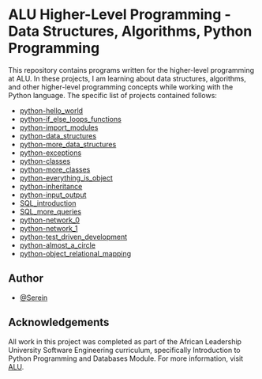 # ALU Higher-Level Programming - Data Structures, Algorithms, Python Programming

This repository contains programs written for the higher-level programming at ALU. In these projects, I am learning about data structures, algorithms, and other higher-level programming concepts while working with the Python language. The specific list of projects contained follows:

* [python-hello_world](https://github.com/supserrr/alu-higher_level_programming/tree/master/python-hello_world)
* [python-if_else_loops_functions](https://github.com/supserrr/alu-higher_level_programming/tree/master/python-if_else_loops_functions)
* [python-import_modules](https://github.com/supserrr/alu-higher_level_programming/tree/master/python-import_modules)
* [python-data_structures](https://github.com/supserrr/alu-higher_level_programming/tree/master/python-data_structures)
* [python-more_data_structures](https://github.com/supserrr/alu-higher_level_programming/tree/master/python-more_data_structures)
* [python-exceptions](https://github.com/supserrr/alu-higher_level_programming/tree/master/python-exceptions)
* [python-classes](https://github.com/supserrr/alu-higher_level_programming/tree/master/python-classes)
* [python-more_classes](https://github.com/supserrr/alu-higher_level_programming/tree/master/python-more_classes)
* [python-everything_is_object](https://github.com/supserrr/alu-higher_level_programming/tree/master/python-everything_is_object)
* [python-inheritance](https://github.com/supserrr/alu-higher_level_programming/tree/master/python-inheritance)
* [python-input_output](https://github.com/supserrr/alu-higher_level_programming/tree/master/python-input_output)
* [SQL_introduction](https://github.com/supserrr/alu-higher_level_programming/tree/master/SQL_introduction)
* [SQL_more_queries](https://github.com/supserrr/alu-higher_level_programming/tree/master/SQL_more_queries)
* [python-network_0](https://github.com/supserrr/alu-higher_level_programming/tree/master/python-network_0)
* [python-network_1](https://github.com/supserrr/alu-higher_level_programming/tree/master/python-network_1)
* [python-test_driven_development](https://github.com/supserrr/alu-higher_level_programming/tree/master/python-test_driven_development)
* [python-almost_a_circle](https://github.com/supserrr/alu-higher_level_programming/tree/master/python-almost_a_circle)
* [python-object_relational_mapping](https://github.com/supserrr/alu-higher_level_programming/tree/master/python-object_relational_mapping)

## Author

- [@Serein](https://www.github.com/supserrr)


## Acknowledgements

All work in this project was completed as part of the African Leadership University Software Engineering curriculum, specifically Introduction to Python Programming and Databases Module. For more information, visit [ALU](https://www.alueducation.com/).


